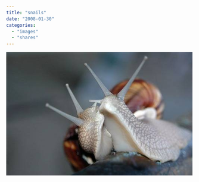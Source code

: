 ```yaml
---
title: "snails"
date: "2008-01-30"
categories: 
  - "images"
  - "shares"
---
```


![](images/4wnP83SaF4ti1v5yF7jlEN5s_1280.jpg)

